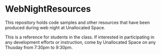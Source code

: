 WebNightResources
=================

This repository holds code samples and other resources 
that have been produced during web night at Unallocated Space.

This is a reference for students in the class. If interested 
in participating in any development efforts or instruction, 
come by Unallocated Space on any Thusday from 7:30pm to 9:30pm.


